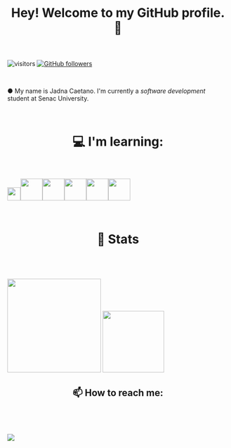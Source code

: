 
<html>
      
<header><h1>Hey! Welcome to my GitHub profile. 👋</h1></header>
   
![visitors](https://visitor-badge.glitch.me/badge?page_id=JadnaCaetano.id)
[![GitHub followers](https://img.shields.io/github/followers/JadnaCaetano.svg?style=social&label=Follow&maxAge=2592000)](https://github.co/JadnaCaetano?tab-followers)
 
<br/>   

	
●  My name is Jadna Caetano. I'm currently a <i>software development</i> student at Senac University. 
	
<br/>   
 	
	
<header><h1>💻 I'm learning: </h1></header>   
	
<img src="https://cdn.jsdelivr.net/gh/devicons/devicon/icons/java/java-original.svg" width="30" height="30"/><img src="https://cdn.jsdelivr.net/gh/devicons/devicon/icons/c/c-original.svg" width="50" height="50"/><img src="https://cdn.jsdelivr.net/gh/devicons/devicon/icons/cplusplus/cplusplus-original.svg" width="50" height="50"/><img src="https://cdn.jsdelivr.net/gh/devicons/devicon/icons/html5/html5-plain-wordmark.svg" width="50" height="50"/><img src="https://cdn.jsdelivr.net/gh/devicons/devicon/icons/css3/css3-plain-wordmark.svg" width="50" height="50"/><img src="https://cdn.jsdelivr.net/gh/devicons/devicon/icons/dart/dart-original.svg" width="50" height="50"/>

<br/>  	

	
<header><h1> 👀 Stats</h1></header>   
   
<br/>  
<img height="213em" src="https://github-readme-stats-eight-theta.vercel.app/api?username=JadnaCaetano&show_icons=true&theme=dracula&include_all_commits=true&count_private=true"/>
<img height="140em" src="https://github-readme-stats.vercel.app/api/top-langs/?username=JadnaCaetano&layout=compact&langs_count=8&theme=dracula"/><img 

<br/>  

	
<header><h2>📫 How to reach me:</h2></header>   
<br/>
<a href="https://www.linkedin.com/in/jadna-caetano-b327b7233" target="_blank">
<img src="https://img.shields.io/badge/-LinkedIn-%230077B5?style=for-the-badge&logo=linkedin&logoColor=white" target="_blank">
</a>

			            			
</html>

